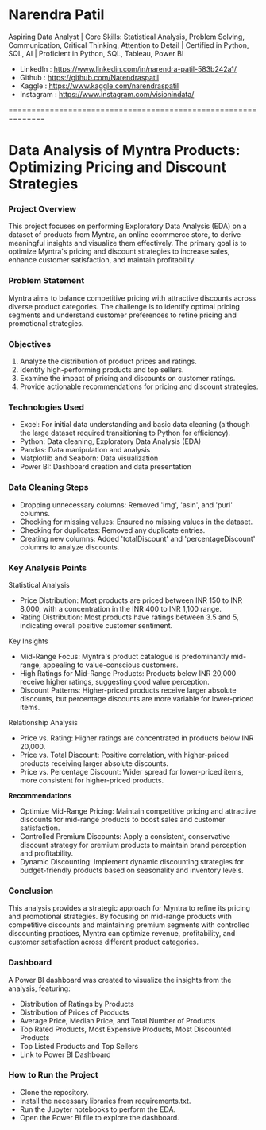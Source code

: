 # **Narendra Patil**

Aspiring Data Analyst | Core Skills: Statistical Analysis, Problem Solving, Communication, Critical Thinking, Attention to Detail | Certified in Python, SQL, AI | Proficient in Python, SQL, Tableau, Power BI

- LinkedIn : https://www.linkedin.com/in/narendra-patil-583b242a1/
- Github : https://github.com/Narendraspatil
- Kaggle : https://www.kaggle.com/narendraspatil
- Instagram : https://www.instagram.com/visionindata/

==============================================================
# Data Analysis of Myntra Products: Optimizing Pricing and Discount Strategies

### **Project Overview**

This project focuses on performing Exploratory Data Analysis (EDA) on a dataset of products from Myntra, an online ecommerce store, to derive meaningful insights and visualize them effectively. The primary goal is to optimize Myntra's pricing and discount strategies to increase sales, enhance customer satisfaction, and maintain profitability.

### **Problem Statement**

Myntra aims to balance competitive pricing with attractive discounts across diverse product categories. The challenge is to identify optimal pricing segments and understand customer preferences to refine pricing and promotional strategies.

### **Objectives**
1. Analyze the distribution of product prices and ratings.
2. Identify high-performing products and top sellers.
3. Examine the impact of pricing and discounts on customer ratings.
4. Provide actionable recommendations for pricing and discount strategies.

### **Technologies Used**
- Excel: For initial data understanding and basic data cleaning (although the large dataset required transitioning to Python for efficiency).
- Python: Data cleaning, Exploratory Data Analysis (EDA)
- Pandas: Data manipulation and analysis
- Matplotlib and Seaborn: Data visualization
- Power BI: Dashboard creation and data presentation

### **Data Cleaning Steps**
- Dropping unnecessary columns: Removed 'img', 'asin', and 'purl' columns.
- Checking for missing values: Ensured no missing values in the dataset.
- Checking for duplicates: Removed any duplicate entries.
- Creating new columns: Added 'totalDiscount' and 'percentageDiscount' columns to analyze discounts.

### **Key Analysis Points**

Statistical Analysis
- Price Distribution: Most products are priced between INR 150 to INR 8,000, with a concentration in the INR 400 to INR 1,100 range.
- Rating Distribution: Most products have ratings between 3.5 and 5, indicating overall positive customer sentiment.

Key Insights
- Mid-Range Focus: Myntra's product catalogue is predominantly mid-range, appealing to value-conscious customers.
- High Ratings for Mid-Range Products: Products below INR 20,000 receive higher ratings, suggesting good value perception.
- Discount Patterns: Higher-priced products receive larger absolute discounts, but percentage discounts are more variable for lower-priced items.

Relationship Analysis
- Price vs. Rating: Higher ratings are concentrated in products below INR 20,000.
- Price vs. Total Discount: Positive correlation, with higher-priced products receiving larger absolute discounts.
- Price vs. Percentage Discount: Wider spread for lower-priced items, more consistent for higher-priced products.

**Recommendations**
- Optimize Mid-Range Pricing: Maintain competitive pricing and attractive discounts for mid-range products to boost sales and customer satisfaction.
- Controlled Premium Discounts: Apply a consistent, conservative discount strategy for premium products to maintain brand perception and profitability.
- Dynamic Discounting: Implement dynamic discounting strategies for budget-friendly products based on seasonality and inventory levels.

### **Conclusion**

This analysis provides a strategic approach for Myntra to refine its pricing and promotional strategies. By focusing on mid-range products with competitive discounts and maintaining premium segments with controlled discounting practices, Myntra can optimize revenue, profitability, and customer satisfaction across different product categories.

### **Dashboard**

A Power BI dashboard was created to visualize the insights from the analysis, featuring:
- Distribution of Ratings by Products
- Distribution of Prices of Products
- Average Price, Median Price, and Total Number of Products
- Top Rated Products, Most Expensive Products, Most Discounted Products
- Top Listed Products and Top Sellers
- Link to Power BI Dashboard

### **How to Run the Project**
- Clone the repository.
- Install the necessary libraries from requirements.txt.
- Run the Jupyter notebooks to perform the EDA.
- Open the Power BI file to explore the dashboard.
